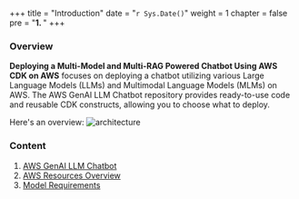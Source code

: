 +++
title = "Introduction"
date = "`r Sys.Date()`"
weight = 1
chapter = false
pre = "<b>1. </b>"
+++
### Overview

**Deploying a Multi-Model and Multi-RAG Powered Chatbot Using AWS CDK on AWS** focuses on deploying a chatbot utilizing various Large Language Models (LLMs) and Multimodal Language Models (MLMs) on AWS. The AWS GenAI LLM Chatbot repository provides ready-to-use code and reusable CDK constructs, allowing you to choose what to deploy.

Here's an overview:
![architecture](/Deploying-a-Multi-Model-and-Multi-RAG-Powered-Chatbot-Using-AWS-CDK-on-AWS/images/architecture1.png?width=90pc)

### Content
1. [AWS GenAI LLM Chatbot](1-AWSGenAILLMChatbot)
2. [AWS Resources Overview](2-AWSResourcesDeployed)
3. [Model Requirements](3-ModelRequirements)